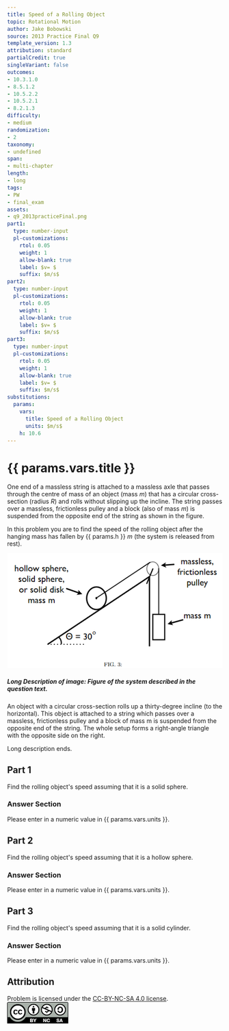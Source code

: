 ```yaml
---
title: Speed of a Rolling Object
topic: Rotational Motion
author: Jake Bobowski
source: 2013 Practice Final Q9
template_version: 1.3
attribution: standard
partialCredit: true
singleVariant: false
outcomes:
- 10.3.1.0
- 8.5.1.2
- 10.5.2.2
- 10.5.2.1
- 8.2.1.3
difficulty:
- medium
randomization:
- 2
taxonomy:
- undefined
span:
- multi-chapter
length:
- long
tags:
- PW
- final_exam
assets:
- q9_2013practiceFinal.png
part1:
  type: number-input
  pl-customizations:
    rtol: 0.05
    weight: 1
    allow-blank: true
    label: $v= $
    suffix: $m/s$
part2:
  type: number-input
  pl-customizations:
    rtol: 0.05
    weight: 1
    allow-blank: true
    label: $v= $
    suffix: $m/s$
part3:
  type: number-input
  pl-customizations:
    rtol: 0.05
    weight: 1
    allow-blank: true
    label: $v= $
    suffix: $m/s$
substitutions:
  params:
    vars:
      title: Speed of a Rolling Object
      units: $m/s$
    h: 10.6
---
```

# {{ params.vars.title }}
One end of a massless string is attached to a massless axle that passes through the centre of mass of an object (mass $m$) that has a circular cross-section (radius $R$)  and  rolls  without  slipping  up  the  incline.
The  string  passes  over a massless, frictionless pulley and a block (also of mass $m$) is suspended from the opposite end of the string as shown in the figure.

In this problem you are to find the speed of the rolling object after the hanging mass has fallen by {{ params.h }} $m$ (the system is released from rest).

<img longdesc="Speed of a rolling object.md#desc" alt="Figure of the system described in the question text." src="q9_2013practiceFinal.png">

<div id="desc">
<h5>Long Description of image: Figure of the system described in the question text.</h5>
An object with a circular cross-section rolls up a thirty-degree incline (to the horizontal).  This object is attached to a string which passes  over a massless, frictionless pulley and a block of mass m is suspended from the opposite end of the string. The whole setup forms a right-angle triangle with the opposite side on the right.
<p>Long description ends.</p>
<div>

## Part 1

Find the rolling object's speed assuming that it is a solid sphere.

### Answer Section

Please enter in a numeric value in {{ params.vars.units }}.

## Part 2

Find the rolling object's speed assuming that it is a hollow sphere.

### Answer Section

Please enter in a numeric value in {{ params.vars.units }}.

## Part 3

Find the rolling object's speed assuming that it is a solid cylinder.

### Answer Section

Please enter in a numeric value in {{ params.vars.units }}.

## Attribution

Problem is licensed under the [CC-BY-NC-SA 4.0 license](https://creativecommons.org/licenses/by-nc-sa/4.0/).<br> ![The Creative Commons 4.0 license requiring attribution-BY, non-commercial-NC, and share-alike-SA license.](https://raw.githubusercontent.com/firasm/bits/master/by-nc-sa.png)
